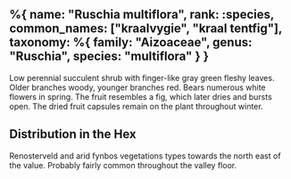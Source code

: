 %{
    name: "Ruschia multiflora",
    rank: :species,
    common_names: ["kraalvygie", "kraal tentfig"],
    taxonomy: %{
        family: "Aizoaceae",
        genus: "Ruschia",
        species: "multiflora"
    }
}
---

Low perennial succulent shrub with finger-like gray green fleshy leaves. Older branches woody, younger
branches red. Bears numerous white flowers in spring. The fruit resembles a fig, which later dries
and bursts open. The dried fruit capsules remain on the plant throughout winter.

<!-- read more -->

## Distribution in the Hex

Renosterveld and arid fynbos vegetations types towards the north east of the value. Probably fairly common throughout
the valley floor.